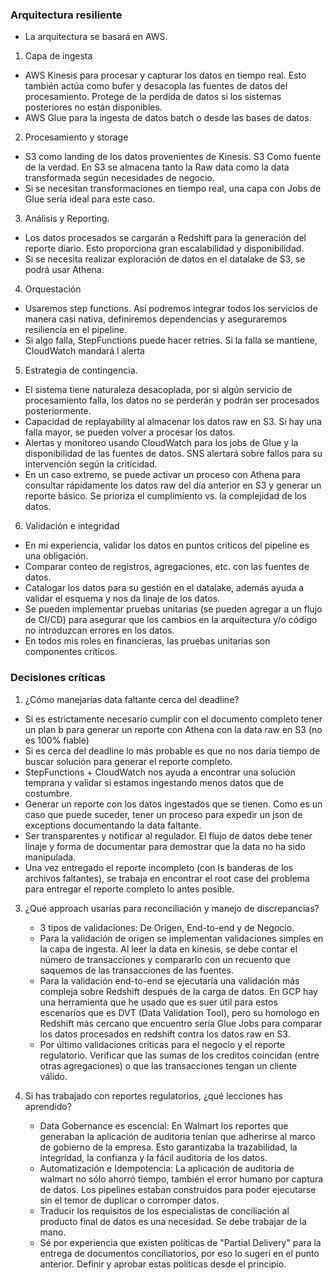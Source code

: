 ### Arquitectura resiliente
- La arquitectura se basará en AWS.
1. Capa de ingesta
- AWS Kinesis para procesar y capturar los datos en tiempo real. Esto también actúa como bufer y desacopla las fuentes de datos del procesamiento. Protege de la perdida de datos si los sistemas posteriores no están disponibles.
- AWS Glue para la ingesta de datos batch o desde las bases de datos. 
2. Procesamiento y storage
- S3 como landing de los datos provenientes de Kinesis. S3 Como fuente de la verdad. En S3 se almacena tanto la Raw data como la data transformada según necesidades de negocio. 
- Si se necesitan transformaciones en tiempo real, una capa con Jobs de Glue sería ideal para este caso.
3. Análisis y Reporting.
- Los datos procesados se cargarán a Redshift para la generación del reporte diario. Esto proporciona gran escalabilidad y disponibilidad.
- Si se necesita realizar exploración de datos en el datalake de S3, se podrá usar Athena.
4. Orquestación
- Usaremos step functions. Así podremos integrar todos los servicios de manera casi nativa, definiremos dependencias y aseguraremos resiliencia en el pipeline.
- Si algo falla, StepFunctions puede hacer retries. Si la falla se mantiene, CloudWatch mandará l alerta
5. Estrategia de contingencia.
- El sistema tiene naturaleza desacoplada, por si algún servicio de procesamiento falla, los datos no se perderán y podrán ser procesados posteriormente.
- Capacidad de replayability al almacenar los datos raw en S3. Si hay una falla mayor, se pueden volver a procesar los datos.
- Alertas y monitoreo usando CloudWatch para los jobs de Glue y la disponibilidad de las fuentes de datos. SNS alertará sobre fallos para su intervención según la criticidad.
- En un caso extremo, se puede activar un proceso con Athena para consultar rápidamente los datos raw del día anterior en S3 y generar un reporte básico. Se prioriza el cumplimiento vs. la complejidad de los datos.
6. Validación e integridad
- En mi experiencia, validar los datos en puntos críticos del pipeline es una obligación.
- Comparar conteo de registros, agregaciones, etc. con las fuentes de datos.
- Catalogar los datos para su gestión en el datalake, además ayuda a validar el esquema y nos da linaje de los datos.
- Se pueden implementar pruebas unitarias (se pueden agregar a un flujo de CI/CD) para asegurar que los cambios en la arquitectura y/o código no introduzcan errores en los datos.
- En todos mis roles en financieras, las pruebas unitarias son componentes críticos.

### Decisiones críticas
1. ¿Cómo manejarías data faltante cerca del deadline?
- Si es estrictamente necesario cumplir con el documento completo tener un plan b para generar un reporte con Athena con la data raw en S3 (no es 100% fiable)
- Si es cerca del deadline lo más probable es que no nos daría tiempo de buscar solución para generar el reporte completo.
- StepFunctions + CloudWatch nos ayuda a encontrar una solución temprana y validar si estamos ingestando menos datos que de costumbre.
- Generar un reporte con los datos ingestados que se tienen. Como es un caso que puede suceder, tener un proceso para expedir un json de exceptions documentando la data faltante.
- Ser transparentes y notificar al regulador. El flujo de datos debe tener linaje y forma de documentar para demostrar que la data no ha sido manipulada.
- Una vez entregado el reporte incompleto (con ls banderas de los archivos faltantes), se trabaja en encontrar el root case del problema para entregar el reporte completo lo antes posible.
   
3. ¿Qué approach usarías para reconciliación y manejo de discrepancias?
   - 3 tipos de validaciones: De Origen, End-to-end y de Negocio.
   - Para la validación de origen se implementan validaciones simples en la capa de ingesta. Al leer la data en kinesis, se debe contar el número de transacciones y compararlo con un recuento que saquemos de las transacciones de las fuentes.
   - Para la validación end-to-end se ejecutaría una validación más compleja sobre Redshift después de la carga de datos. En GCP hay una herramienta que he usado que es suer útil para estos escenarios que es DVT (Data Validation Tool), pero su homologo en Redshift más cercano que encuentro sería Glue Jobs para comparar los datos procesados en redshift contra los datos raw en S3.
   - Por último validaciones críticas para el negocio y el reporte regulatorio. Verificar que las sumas de los creditos coincidan (entre otras agregaciones) o que las transacciones tengan un cliente válido.
   
4. Si has trabajado con reportes regulatorios, ¿qué lecciones has aprendido?
   - Data Gobernance es escencial: En Walmart los reportes que generaban la aplicación de auditoria tenían que adherirse al marco de gobierno de la empresa. Esto garantizaba la trazabilidad, la integridad, la confianza y la fácil auditoria de los datos.
   - Automatización e Idempotencia: La aplicación de auditoria de walmart no sólo ahorró tiempo, también el error humano por captura de datos. Los pipelines estaban construidos para poder ejecutarse sin el temor de duplicar o corromper datos.
   - Traducir los requisitos de los especialistas de conciliación al producto final de datos es una necesidad. Se debe trabajar de la mano.
   - Sé por experiencia que existen políticas de "Partial Delivery" para la entrega de documentos conciliatorios, por eso lo sugerí en el punto anterior. Definir y aprobar estas políticas desde el principio.
